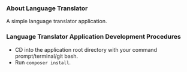 ### About Language Translator

A simple language translator application.

### Language Translator Application Development Procedures

- CD into the application root directory with your command prompt/terminal/git bash.
- Run `composer install`.




